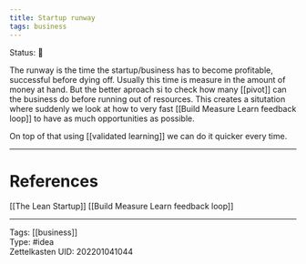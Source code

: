```yaml
---
title: Startup runway
tags: business
---
```

Status: 🌱

The runway is the time the startup/business has to become profitable, successful before dying off. Usually this time is measure in the amount of money at hand. But the better aproach si to check how many [[pivot]] can the business do before running out of resources. This creates a situtation where suddenly we look at how to very fast [[Build Measure Learn feedback loop]] to have as much opportunities as possible. 

On top of that using [[validated learning]] we can do it quicker every time.

---
# References
[[The Lean Startup]]
[[Build Measure Learn feedback loop]]

---
Tags: [[business]]  
Type: #idea  
Zettelkasten UID: 202201041044  
